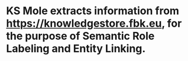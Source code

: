 # KS Mole extracts information from https://knowledgestore.fbk.eu, for the purpose of Semantic Role Labeling and Entity Linking.
